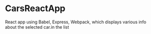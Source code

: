 # CarsReactApp
React app using Babel, Express, Webpack, which displays various info about the selected car.in the list
